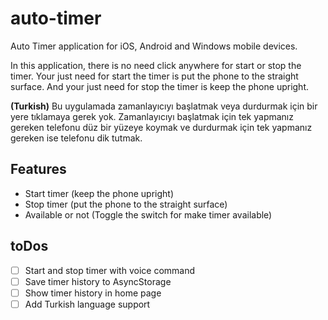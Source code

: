 # auto-timer
Auto Timer application for iOS, Android and Windows mobile devices.

In this application, there is no need click anywhere for start or stop the timer. Your just need for start the timer is put the phone to the straight surface. And your just need for stop the timer is keep the phone upright.

**(Turkish)** Bu uygulamada zamanlayıcıyı başlatmak veya durdurmak için bir yere tıklamaya gerek yok. Zamanlayıcıyı başlatmak için tek yapmanız gereken telefonu düz bir yüzeye koymak ve durdurmak için tek yapmanız gereken ise telefonu dik tutmak.

## Features
* Start timer (keep the phone upright)
* Stop timer (put the phone to the straight surface)
* Available or not (Toggle the switch for make timer available)

## toDos
- [ ] Start and stop timer with voice command
- [ ] Save timer history to AsyncStorage
- [ ] Show timer history in home page
- [ ] Add Turkish language support

